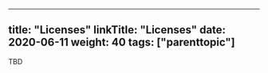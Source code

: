 
---
title: "Licenses"
linkTitle: "Licenses"
date: 2020-06-11
weight: 40
tags: ["parenttopic"]
---

TBD
